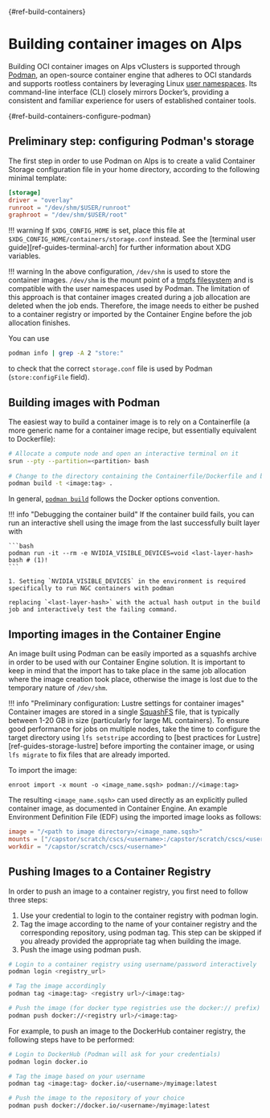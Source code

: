 [](){#ref-build-containers}
# Building container images on Alps

Building OCI container images on Alps vClusters is supported through [Podman](https://podman.io/), an open-source container engine that adheres to OCI standards and supports rootless containers by leveraging Linux [user namespaces](https://www.man7.org/linux/man-pages/man7/user_namespaces.7.html).
Its command-line interface (CLI) closely mirrors Docker’s, providing a consistent and familiar experience for users of established container tools.

[](){#ref-build-containers-configure-podman}
## Preliminary step: configuring Podman's storage

The first step in order to use Podman on Alps is to create a valid Container Storage configuration file in your home directory, according to the following minimal template:

```toml title="$HOME/.config/containers/storage.conf"
[storage]
driver = "overlay"
runroot = "/dev/shm/$USER/runroot"
graphroot = "/dev/shm/$USER/root"
```

!!! warning
    If `$XDG_CONFIG_HOME` is set, place this file at `$XDG_CONFIG_HOME/containers/storage.conf` instead.
    See the [terminal user guide][ref-guides-terminal-arch] for further information about XDG variables.

!!! warning
    In the above configuration, `/dev/shm` is used to store the container images.
    `/dev/shm` is the mount point of a [tmpfs filesystem](https://www.kernel.org/doc/html/latest/filesystems/tmpfs.html#tmpfs) and is compatible with the user namespaces used by Podman.
    The limitation of this approach  is that container images created during a job allocation are deleted when the job ends.
    Therefore, the image needs to either be pushed to a container registry or imported by the Container Engine before the job allocation finishes.

You can use

```bash
podman info | grep -A 2 "store:"
```

to check that the correct `storage.conf` file is used by Podman (`store:configFile` field).

## Building images with Podman

The easiest way to build a container image is to rely on a Containerfile (a more generic name for a container image recipe, but essentially equivalent to Dockerfile):

```bash
# Allocate a compute node and open an interactive terminal on it
srun --pty --partition=<partition> bash
 
# Change to the directory containing the Containerfile/Dockerfile and build the image
podman build -t <image:tag> .
```

In general, [`podman build`](https://docs.podman.io/en/stable/markdown/podman-build.1.html) follows the Docker options convention.

!!! info "Debugging the container build"
    If the container build fails, you can run an interactive shell using the image from the last successfully built layer with

    ```bash
    podman run -it --rm -e NVIDIA_VISIBLE_DEVICES=void <last-layer-hash> bash # (1)!
    ```

    1. Setting `NVIDIA_VISIBLE_DEVICES` in the environment is required specifically to run NGC containers with podman

    replacing `<last-layer-hash>` with the actual hash output in the build job and interactively test the failing command.


## Importing images in the Container Engine

An image built using Podman can be easily imported as a squashfs archive in order to be used with our Container Engine solution.
It is important to keep in mind that the import has to take place in the same job allocation where the image creation took place, otherwise the image is lost due to the temporary nature of `/dev/shm`.

!!! info "Preliminary configuration: Lustre settings for container images"
    Container images are stored in a single [SquashFS]() file, that is typically between 1-20 GB in size (particularly for large ML containers).
    To ensure good performance for jobs on multiple nodes, take the time to configure the target directory using `lfs setstripe` according to [best practices for Lustre][ref-guides-storage-lustre] before importing the container image, or using `lfs migrate` to fix files that are already imported.

To import the image:

```
enroot import -x mount -o <image_name.sqsh> podman://<image:tag>
```

The resulting `<image_name.sqsh>` can used directly as an explicitly pulled container image, as documented in Container Engine.
An example Environment Definition File (EDF) using the imported image looks as follows:

```toml
image = "/<path to image directory>/<image_name.sqsh>"
mounts = ["/capstor/scratch/cscs/<username>:/capstor/scratch/cscs/<username>"]
workdir = "/capstor/scratch/cscs/<username>"
```
## Pushing Images to a Container Registry

In order to push an image to a container registry, you first need to follow three steps:

1. Use your credential to login to the container registry with podman login.
2. Tag the image according to the name of your container registry and the corresponding repository, using podman tag. This step can be skipped if you already provided the appropriate tag when building the image.
3. Push the image using podman push.

```bash
# Login to a container registry using username/password interactively
podman login <registry_url>

# Tag the image accordingly
podman tag <image:tag> <registry url>/<image:tag>

# Push the image (for docker type registries use the docker:// prefix)
podman push docker://<registry url>/<image:tag>
```

For example, to push an image to the DockerHub container registry, the following steps have to be performed:

```bash
# Login to DockerHub (Podman will ask for your credentials)
podman login docker.io

# Tag the image based on your username
podman tag <image:tag> docker.io/<username>/myimage:latest

# Push the image to the repository of your choice
podman push docker://docker.io/<username>/myimage:latest
```
